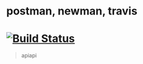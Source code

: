 # postman, newman, travis
# [![Build Status](https://travis-ci.org/depapp/apiapi.svg?branch=master)](https://travis-ci.org/depapp/apiapi)
> apiapi